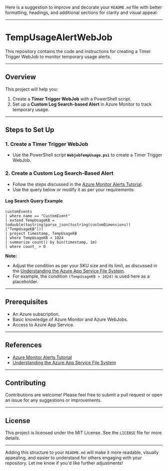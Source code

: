 Here is a suggestion to improve and decorate your `README.md` file with better formatting, headings, and additional sections for clarity and visual appeal:

---

# TempUsageAlertWebJob

This repository contains the code and instructions for creating a Timer Trigger WebJob to monitor temporary usage alerts.

---

## Overview

This project will help you:
1. Create a **Timer Trigger WebJob** with a PowerShell script.
2. Set up a **Custom Log Search-based Alert** in Azure Monitor to track temporary usage.

---

## Steps to Set Up

### 1. Create a Timer Trigger WebJob
- Use the PowerShell script **`WebjobTempUsage.ps1`** to create a Timer Trigger WebJob.

### 2. Create a Custom Log Search-Based Alert
- Follow the steps discussed in the [Azure Monitor Alerts Tutorial](https://learn.microsoft.com/en-us/azure/azure-monitor/alerts/tutorial-log-alert).
- Use the query below or modify it as per your requirements:

#### Log Search Query Example
```kusto
customEvents
| where name == "CustomEvent"
| extend TempUsageKB = todouble(tostring(parse_json(tostring(customDimensions))["TempUsageKB"]))
| project timestamp, TempUsageKB
| where TempUsageKB > 1024
| summarize count() by bin(timestamp, 1m)
| where count_ > 0
```

**Note:**  
- Adjust the condition as per your SKU size and its limit, as discussed in the [Understanding the Azure App Service File System](https://github.com/projectkudu/kudu/wiki/Understanding-the-Azure-App-Service-file-system).  
- For example, the condition `(TempUsageKB > 1024)` is used here as a placeholder.

---

## Prerequisites

- An Azure subscription.
- Basic knowledge of Azure Monitor and Azure WebJobs.
- Access to Azure App Service.

---

## References

- [Azure Monitor Alerts Tutorial](https://learn.microsoft.com/en-us/azure/azure-monitor/alerts/tutorial-log-alert)
- [Understanding the Azure App Service File System](https://github.com/projectkudu/kudu/wiki/Understanding-the-Azure-App-Service-file-system)

---

## Contributing

Contributions are welcome! Please feel free to submit a pull request or open an issue for any suggestions or improvements.

---

## License

This project is licensed under the MIT License. See the `LICENSE` file for more details.

---

Adding this structure to your `README.md` will make it more readable, visually appealing, and easier to understand for others engaging with your repository. Let me know if you'd like further adjustments!

